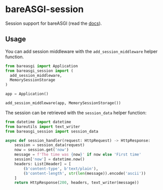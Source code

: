 # bareASGI-session

Session support for bareASGI (read the [docs](https://rob-blackbourn.github.io/bareASGI-session/)).

## Usage

You can add session middleware with the `add_session_middleware` helper function.

```python
from bareasgi import Application
from bareasgi_session import (
  add_session_middleware,
  MemorySessionStorage
)

app = Application()

add_session_middleware(app, MemorySessionStorage())
```

The session can be retrieved with the `session_data` helper function:

```python
from datetime import datetime
from bareutils import text_writer
from bareasgi_session import session_data

async def session_handler(request: HttpRequest) -> HttpResponse:
    session = session_data(request)
    now = session.get('now')
    message = f'The time was {now}' if now else 'First time'
    session['now'] = datetime.now()
    headers: List[Header] = [
        (b'content-type', b'text/plain'),
        (b'content-length', str(len(message)).encode('ascii'))
    ]
    return HttpResponse(200, headers, text_writer(message))
```
